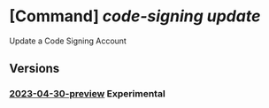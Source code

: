 # [Command] _code-signing update_

Update a Code Signing Account

## Versions

### [2023-04-30-preview](/Resources/mgmt-plane/L3N1YnNjcmlwdGlvbnMve30vcmVzb3VyY2Vncm91cHMve30vcHJvdmlkZXJzL21pY3Jvc29mdC5jb2Rlc2lnbmluZy9jb2Rlc2lnbmluZ2FjY291bnRzL3t9/2023-04-30-preview.xml) **Experimental**

<!-- mgmt-plane /subscriptions/{}/resourcegroups/{}/providers/microsoft.codesigning/codesigningaccounts/{} 2023-04-30-preview -->
